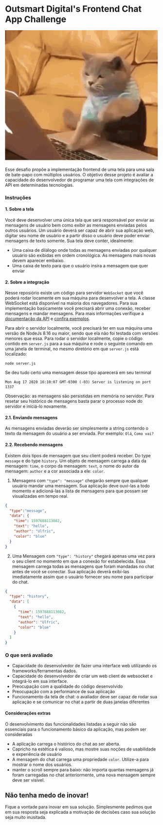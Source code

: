 # Outsmart Digital's Frontend Chat App Challenge

![Alt Text](./tenor.gif)

Esse desafio propõe a implementação frontend de uma tela para uma sala de bate-papo 
com múltiplos usuários. O objetivo desse projeto é avaliar a capacidade do desenvolvedor de 
programar uma tela com integrações de API em determinadas tecnologias.

### Instruções
#### 1. Sobre a tela
Você deve desenvolver uma única tela que será responsável por enviar as mensagens de usuário
bem como exibir as mensagens enviadas pelos outros usuários. Um usuário deverá ser capaz de abrir
sua aplicação web, digitar seu nome de usuário e a partir disso o usuário deve poder enviar mensagens
de texto somente. Sua tela deve conter, idealmente:
- Uma caixa de dilálogo onde todas as mensagens enviadas por qualquer usuário são exibidas em ordem cronológica. As mensagens mais novas devem aparecer embaixo.
- Uma caixa de texto para que o usuário insira a mensagem que quer enviar

#### 2. Sobre a integração

Nesse reposiório existe um código para servidor `WebSocket` que você poderá rodar locamente
em sua máquina para desenvolver a tela. 
A classe WebSocket está disponível na maioria dos navegadores. Para sua implementação basicamente você
precisará abrir uma conexão, receber mensagens e mandar mensagens. Para mais informações verifique a
[documentação da API](https://developer.mozilla.org/pt-BR/docs/Web/API/WebSocket) e [confira exemplos](https://developer.mozilla.org/en-US/docs/Web/API/WebSockets_API/Writing_WebSocket_client_applications).

Para abrir o servidor localmente, você precisará ter em sua
máquina uma versão de NodeJs 8.16 ou maior, sendo que ela não foi testada com versões menores que essa.
Para rodar o servidor localmente, copie o código contido em `server.js` para a sua máquina e rode o seguinte comando
em uma janela de terminal, no mesmo diretório em que `server.js` está localizado:
```
node server.js
```
Se deu tudo certo uma mensagem desse tipo aparecerá em seu terminal
```
Mon Aug 17 2020 16:10:07 GMT-0300 (-03) Server is listening on port 1337
```

Observação: as mensagens são persistidas em memória no servidor. Para resetar seu histórico de 
mensagens basta parar o processo node do servidor e iniciá-lo novamente.

#### 2.1. Enviando mensagens
As mensagens enviadas deverão ser simplesmente a string contendo o texto da mensagem do usuário a
ser enviada.
Por exemplo: `Olá`, `Como vai?`

#### 2.2. Recebendo mensagens
Existem dois tipos de mensagem que seu client poderá receber. Do type `message` e do type `history`.
Um objeto de mensagem carrega a data da mensagem: `time`, o corpo da mensagem: `text`, o nome do autor da mensagem:
`author` e a cor associada a ele: `color`.

1. Mensagens com `"type": "message"` chegarão sempre que qualquer usuário mandar uma mensagem. 
Sua aplicação deve ouvi-las a todo momento e adicioná-las a lista de mensagens 
para que possam ser visualizadas em tempo real.
```json
{
  "type":"message", 
  "data": { 
    "time": 1597688113082, 
    "text": "hello", 
    "author": "Ulfric", 
    "color": "blue"
  }
}
```

2. Uma Mensagem com `"type": "history"` chegará apenas uma vez para o seu client no momento em 
que a conexão for estabelecida. Essa mensagem carrega todas as mensagens que 
foram mandadas no chat antes de você se conectar. Sua aplicação deverá exibí-las imediatamente assim
que o usuário fornecer seu nome para participar do chat.
```json
{
  "type": "history", 
  "data": [
    { 
      "time": 1597688113082, 
      "text": "hello", 
      "author": "Ulfric", 
      "color": "blue"
    }
  ] 
}
``` 

### O que será avaliado
- Capacidade do desenvolvedor de fazer uma interface web utilizando os frameworks/ferramentas dados.
- Capacidade do desenvolvedor de criar um web client de websocket e integrá-lo em sua interface.
- Preocupação com a qualidade do código desenvolvido
- Preocupação com a performance de sua aplicação
- Funcionamento da tela de chat: o avaliador deve ser capaz de rodar sua aplicação e se comunicar no chat a partir de duas janelas diferentes

#### Considerações extras
O desenvolvimento das funcionalidades listadas a seguir não são essenciais para o funcionamento básico
da aplicação, mas podem ser consideradas
- A aplicação carrega o histórico do chat ao ser aberta.
- Capricho na estética é valioso, mas mostre suas noções de usabilidade e experiência de usuário 
- A mensagem do chat carrega uma propriedade `color`. Utilize-a para mostrar o nome dos usuários.
- manter o scroll sempre para baixo: não importa quantas mensagens
já foram carregadas no chat anteriormente, uma nova mensagem sempre deve ser visível. 

## Não tenha medo de inovar!
Fique a vontade para inovar em sua solução. Simplesmente pedimos que em sua resposta seja explicada 
a motivação de decisões caso sua solução seja muito inusitada. 

